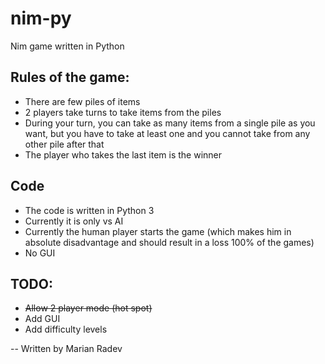 # nim-py
Nim game written in Python

## Rules of the game:
- There are few piles of items
- 2 players take turns to take items from the piles
- During your turn, you can take as many items from a single pile as you want, but you have to take at least one and you cannot take from any other pile after that
- The player who takes the last item is the winner

## Code
- The code is written in Python 3
- Currently it is only vs AI
- Currently the human player starts the game (which makes him in absolute disadvantage and should result in a loss 100% of the games)
- No GUI

## TODO:

- ~~Allow 2 player mode (hot spot)~~
- Add GUI
- Add difficulty levels

-- Written by Marian Radev